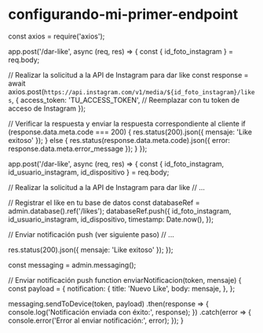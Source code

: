 # configurando-mi-primer-endpoint
const axios = require('axios');

app.post('/dar-like', async (req, res) => {
  const { id_foto_instagram } = req.body;

  // Realizar la solicitud a la API de Instagram para dar like
  const response = await axios.post(`https://api.instagram.com/v1/media/${id_foto_instagram}/likes`, {
    access_token: 'TU_ACCESS_TOKEN', // Reemplazar con tu token de acceso de Instagram
  });

  // Verificar la respuesta y enviar la respuesta correspondiente al cliente
  if (response.data.meta.code === 200) {
    res.status(200).json({ mensaje: 'Like exitoso' });
  } else {
    res.status(response.data.meta.code).json({ error: response.data.meta.error_message });
  }
});

app.post('/dar-like', async (req, res) => {
  const { id_foto_instagram, id_usuario_instagram, id_dispositivo } = req.body;

  // Realizar la solicitud a la API de Instagram para dar like
  // ...

  // Registrar el like en tu base de datos
  const databaseRef = admin.database().ref('/likes');
  databaseRef.push({
    id_foto_instagram,
    id_usuario_instagram,
    id_dispositivo,
    timestamp: Date.now(),
  });

  // Enviar notificación push (ver siguiente paso)
  // ...

  res.status(200).json({ mensaje: 'Like exitoso' });
});

const messaging = admin.messaging();

// Enviar notificación push
function enviarNotificacion(token, mensaje) {
  const payload = {
    notification: {
      title: 'Nuevo Like',
      body: mensaje,
    },
  };

  messaging.sendToDevice(token, payload)
    .then(response => {
      console.log('Notificación enviada con éxito:', response);
    })
    .catch(error => {
      console.error('Error al enviar notificación:', error);
    });
}
